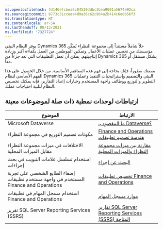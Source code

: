 ```yaml
---
ms.openlocfilehash: 4d146efcbea6c04530ddbc3bea9001a5674e92ca
ms.sourcegitcommit: 8773c31cceaa4d9a36c62c964a2b414c6e0656f3
ms.translationtype: HT
ms.contentlocale: ar-SA
ms.lasthandoff: 08/13/2021
ms.locfileid: "7327724"
---
```


يوفر النظام البيئي Dynamics 365 حلاً شاملاً مستنداً إلى مجموعة النظراء يُمكّن مؤسستك من تحسين عمليات الأعمال وتمكين الموظفين من العمل بكفاءة أكبر وزيادة إنتاجيتهم. يمكن أن تعمل التطبيقات التي تعد جزءاً من Dynamics 365 بشكل مستقل أو معاً.
 
بصفتك مطوراً، فإنك بحاجة إلى فهم هذه المفاهيم الأساسية. من خلال الحصول على هذا الفهم الأساسي لنظام Dynamics 365 البيئي والتصميم وإستراتيجيات التنفيذ وعمليات التطوير والتوزيع ووظائف واجهة المستخدم وخيارات إعداد التقارير، فإنه يمكنك تخصيص النظام لتلبية احتياجات عملك.

## <a name="links-to-related-modules-and-sites-for-specific-topics"></a>ارتباطات لوحدات نمطية ذات صلة لموضوعات معينة

| الموضوع | الارتباط  |
 | ------------- | ------------- |
 | Microsoft Dataverse | [ما المقصود بـ Dataverse؟](/powerapps/maker/common-data-service/data-platform-intro/?azure-portal=true)|
 | مكونات تصميم التوزيع في مجموعة النظراء | [Finance and Operations هندسة تصميم تطبيقات](/dynamics365/fin-ops-core/fin-ops/imp-lifecycle/architecture-overview/?azure-portal=true)|
| الاختلافات في ميزات مجموعة النظراء مقابل الميزات المحلية | [مقارنة بين ميزات مجموعة النظراء والميزات المحلية](/dynamics365/fin-ops-core/fin-ops/get-started/cloud-prem-comparison/?azure-portal=true)|
 | استخدام تسلسل علامات التبويب في بحث إجراءات | [البحث عن إجراء](/dynamics365/fin-ops-core/fin-ops/get-started/action-search/?azure-portal=true)|
| إضفاء الطابع الشخصي على تجربة المستخدم في واجهة مستخدم تطبيقات Finance and Operations| [تخصيص تطبيقات Finance and Operations](/learn/modules/personalize-finance-operations/?azure-portal=true)|
| استخدام مسجل المهام في تطبيقات Finance and Operations | [موارد مسجل المهام](/dynamics365/fin-ops-core/dev-itpro/user-interface/task-recorder/?azure-portal=true)|
 | تقرير SQL Server Reporting Services (SSRS) | [تقارير SQL Server Reporting Services (SSRS) المتاحة](/dynamics365/fin-ops-core/dev-itpro/analytics/SSRS-report/?azure-portal=true)|



